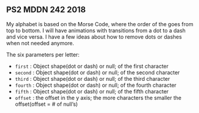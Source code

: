 ## PS2 MDDN 242 2018

My alphabet is based on the Morse Code, where the order of the goes from top to bottom.
I will have animations with transitions from a dot to a dash and vice versa.
I have a few ideas about how to remove dots or dashes when not needed anymore. 

The six parameters per letter:
  * `first` : Object shape(dot or dash) or null; of the first character 
  * `second` : Object shape(dot or dash) or null; of the second character 
  * `third` : Object shape(dot or dash) or null; of the third character 
  * `fourth` : Object shape(dot or dash) or null; of the fourth character 
  * `fifth` : Object shape(dot or dash) or null; of the fifth character 
  * `offset` : the offset in the y axis; the more characters the smaller the offset(offset = # of null’s)


